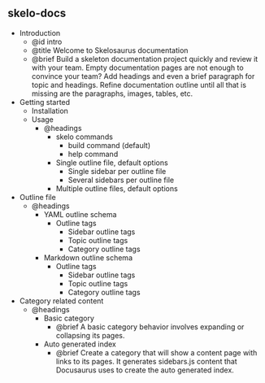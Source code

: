 
## skelo-docs

- Introduction
    - @id intro
    - @title Welcome to Skelosaurus documentation
    - @brief Build a skeleton documentation project quickly and review it with your team. Empty documentation pages are not enough to convince your team? Add headings and even a brief paragraph for topic and headings. Refine documentation outline until all that is missing are the paragraphs, images, tables, etc. 
- Getting started
    - Installation
    - Usage
        - @headings
            - skelo commands
                - build command (default)
                - help command
            - Single outline file, default options
                - Single sidebar per outline file
                - Several sidebars per outline file
            - Multiple outline files, default options
- Outline file
    - @headings
        - YAML outline schema
            - Outline tags
                - Sidebar outline tags
                - Topic outline tags
                - Category outline tags
        - Markdown outline schema
            - Outline tags
                - Sidebar outline tags
                - Topic outline tags
                - Category outline tags
- Category related content
    - @headings
        - Basic category
            - @brief A basic category behavior involves expanding or collapsing its pages.
        - Auto generated index
            - @brief Create a category that will show a content page with links to its pages. It generates sidebars.js content that Docusaurus uses to create the auto generated index.

